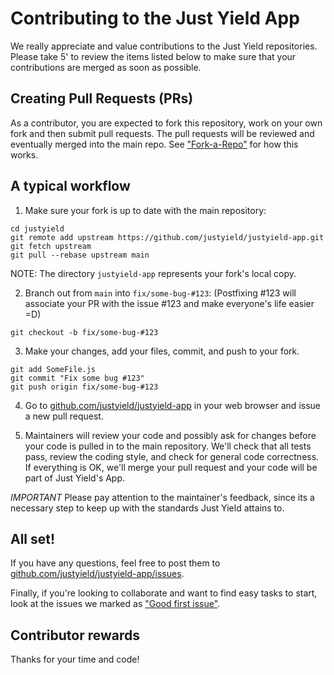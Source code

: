 # Contributing to the Just Yield App

We really appreciate and value contributions to the Just Yield repositories. Please take 5' to review the items listed below to make sure that your contributions are merged as soon as possible.

## Creating Pull Requests (PRs)

As a contributor, you are expected to fork this repository, work on your own fork and then submit pull requests. The pull requests will be reviewed and eventually merged into the main repo. See ["Fork-a-Repo"](https://help.github.com/articles/fork-a-repo/) for how this works.

## A typical workflow

1. Make sure your fork is up to date with the main repository:

```
cd justyield
git remote add upstream https://github.com/justyield/justyield-app.git
git fetch upstream
git pull --rebase upstream main
```

NOTE: The directory `justyield-app` represents your fork's local copy.

2. Branch out from `main` into `fix/some-bug-#123`:
   (Postfixing #123 will associate your PR with the issue #123 and make everyone's life easier =D)

```
git checkout -b fix/some-bug-#123
```

3. Make your changes, add your files, commit, and push to your fork.

```
git add SomeFile.js
git commit "Fix some bug #123"
git push origin fix/some-bug-#123
```

4. Go to [github.com/justyield/justyield-app](https://github.com/justyield/justyield-app) in your web browser and issue a new pull request.

5. Maintainers will review your code and possibly ask for changes before your code is pulled in to the main repository. We'll check that all tests pass, review the coding style, and check for general code correctness. If everything is OK, we'll merge your pull request and your code will be part of Just Yield's App.

_IMPORTANT_ Please pay attention to the maintainer's feedback, since its a necessary step to keep up with the standards Just Yield attains to.

## All set!

If you have any questions, feel free to post them to [github.com/justyield/justyield-app/issues](https://github.com/justyield/justyield-app/issues).

Finally, if you're looking to collaborate and want to find easy tasks to start, look at the issues we marked as ["Good first issue"](https://github.com/justyield/justyield-app/issues?q=label%3A%22good+first+issue%22).

## Contributor rewards

Thanks for your time and code!
